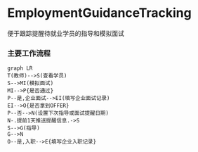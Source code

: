 # EmploymentGuidanceTracking
便于跟踪提醒待就业学员的指导和模拟面试

### 主要工作流程

```mermaid
graph LR
T(教师)-->S(查看学员)
S-->MI(模拟面试)
MI-->P{是否通过}
P--是,企业面试-->EI(填写企业面试记录)
EI-->O{是否拿到OFFER}
P--否-->N(设置下次指导或面试提醒日期)
N-.提前1天推送提醒信息.->S
S-->G(指导)
G-->N
O--是,入职-->E{填写企业入职记录}
```


